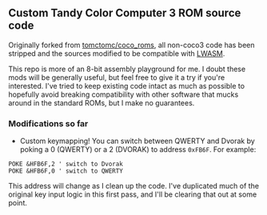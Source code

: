 ## Custom Tandy Color Computer 3 ROM source code

Originally forked from [tomctomc/coco_roms](https://github.com/tomctomc/coco_roms), all non-coco3 code has been stripped and the sources modified to be compatible with [LWASM](http://www.lwtools.ca/manual/manual.html#AEN62).

This repo is more of an 8-bit assembly playground for me. I doubt these mods will be generally useful, but feel free to give it a try if you're interested. I've tried to keep existing code intact as much as possible to hopefully avoid breaking compatibility with other software that mucks around in the standard ROMs, but I make no guarantees.

### Modifications so far

- Custom keymapping! You can switch between QWERTY and Dvorak by poking a 0 (QWERTY) or a 2 (DVORAK) to address `0xFB6F`. For example:

```text
POKE &HFB6F,2 ' switch to Dvorak
POKE &HFB6F,0 ' switch to QWERTY
```

This address will change as I clean up the code. I've duplicated much of the original key input logic in this first pass, and I'll be clearing that out at some point.
